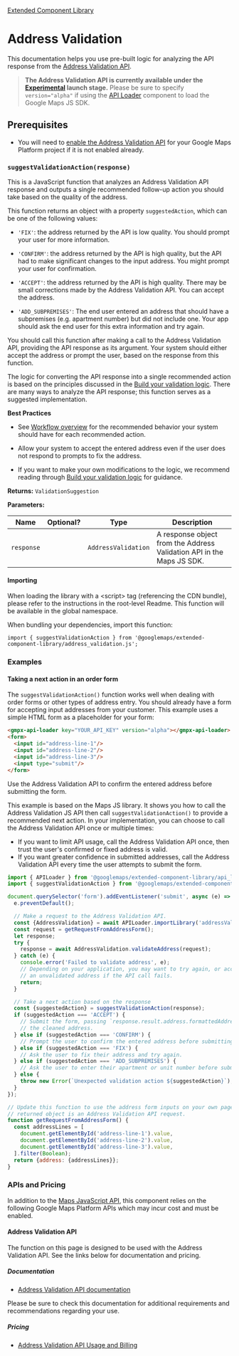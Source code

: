 [Extended Component Library](../../README.md)

# Address Validation

This documentation helps you use pre-built logic for analyzing the API response from the [Address Validation API](https://developers.google.com/maps/documentation/address-validation?utm_source=github&utm_medium=documentation&utm_campaign=&utm_content=web_components).

> **The Address Validation API is currently available under the [Experimental](https://developers.google.com/maps/launch-stages?utm_source=github&utm_medium=documentation&utm_campaign=&utm_content=web_components#experimental) launch stage.** Please be sure to specify `version="alpha"` if using the [API Loader](../api_loader/README.md) component to load the Google Maps JS SDK.

## Prerequisites

* You will need to [enable the Address Validation API](https://developers.google.com/maps/documentation/address-validation/cloud-setup?utm_source=github&utm_medium=documentation&utm_campaign=&utm_content=web_components#enabling-apis) for your Google Maps Platform project if it is not enabled already.




### `suggestValidationAction(response)`

This is a JavaScript function that analyzes an Address Validation API
response and outputs a single recommended follow-up action you should take
based on the quality of the address.

This function returns an object with a property `suggestedAction`, which can
be one of the following values:

* `'FIX'`: the address returned by the API is low quality. You should prompt
your user for more information.

* `'CONFIRM'`: the address returned by the API is high quality, but the API
had to make significant changes to the input address. You might prompt your
user for confirmation.

* `'ACCEPT'`: the address returned by the API is high quality. There may be
small corrections made by the Address Validation API. You can accept the
address.

* `'ADD_SUBPREMISES'`: The end user entered an address that should have a
subpremises (e.g. apartment number) but did not include one. Your app should
ask the end user for this extra information and try again.

You should call this function after making a call to the Address Validation
API, providing the API response as its argument. Your system should either
accept the address or prompt the user, based on the response from this
function.

The logic for converting the API response into a single recommended action is
based on the principles discussed in the [Build your validation
logic](https://developers.google.com/maps/documentation/address-validation/build-validation-logic?utm_source=github&utm_medium=documentation&utm_campaign=&utm_content=web_components).
There are many ways to analyze the API response; this function serves as
a suggested implementation.

**Best Practices**

* See [Workflow
overview](https://developers.google.com/maps/documentation/address-validation/build-validation-logic?utm_source=github&utm_medium=documentation&utm_campaign=&utm_content=web_components#workflow-overview)
for the recommended behavior your system should have for each recommended
action.

* Allow your system to accept the entered address even if the user does
not respond to prompts to fix the address.

* If you want to make your own modifications to the logic, we recommend
reading through [Build your validation
logic](https://developers.google.com/maps/documentation/address-validation/build-validation-logic?utm_source=github&utm_medium=documentation&utm_campaign=&utm_content=web_components)
for guidance.

**Returns:** `ValidationSuggestion`

**Parameters:**

| Name       | Optional? | Type                | Description                                                           |
| ---------- | --------- | ------------------- | --------------------------------------------------------------------- |
| `response` |           | `AddressValidation` | A response object from the Address Validation API in the Maps JS SDK. |

#### Importing

When loading the library with a &lt;script&gt; tag (referencing the CDN bundle), please refer to the instructions in the root-level Readme. This function will be available in the global namespace.

When bundling your dependencies, import this function:

```
import { suggestValidationAction } from '@googlemaps/extended-component-library/address_validation.js';
```



### Examples

#### Taking a next action in an order form

The `suggestValidationAction()` function works well when dealing with order forms or other types of address entry. You should already have a form for accepting input addresses from your customer. This example uses a simple HTML form as a placeholder for your form:

```html
<gmpx-api-loader key="YOUR_API_KEY" version="alpha"></gmpx-api-loader>
<form>
  <input id="address-line-1"/>
  <input id="address-line-2"/>
  <input id="address-line-3"/>
  <input type="submit"/>
</form>
```

Use the Address Validation API to confirm the entered address before submitting the form.

This example is based on the Maps JS library. It shows you how to call the Address Validation JS API then call `suggestValidationAction()` to provide a recommended next action. In your implementation, you can choose to call the Address Validation API once or multiple times:

* If you want to limit API usage, call the Address Validation API once, then trust the user's confirmed or fixed address is valid.
* If you want greater confidence in submitted addresses, call the Address Validation API every time the user attempts to submit the form.

```js
import { APILoader } from '@googlemaps/extended-component-library/api_loader.js';
import { suggestValidationAction } from '@googlemaps/extended-component-library/address_validation.js';

document.querySelector('form').addEventListener('submit', async (e) => {
  e.preventDefault();

  // Make a request to the Address Validation API.
  const {AddressValidation} = await APILoader.importLibrary('addressValidation');
  const request = getRequestFromAddressForm();
  let response;
  try {
    response = await AddressValidation.validateAddress(request);
  } catch (e) {
    console.error('Failed to validate address', e);
    // Depending on your application, you may want to try again, or accept
    // an unvalidated address if the API call fails.
    return;
  }

  // Take a next action based on the response
  const {suggestedAction} = suggestValidationAction(response);
  if (suggestedAction === 'ACCEPT') {
    // Submit the form, passing `response.result.address.formattedAddress` as
    // the cleaned address.
  } else if (suggestedAction === 'CONFIRM') {
    // Prompt the user to confirm the entered address before submitting.
  } else if (suggestedAction === 'FIX') {
    // Ask the user to fix their address and try again.
  } else if (suggestedAction === 'ADD_SUBPREMISES') {
    // Ask the user to enter their apartment or unit number before submitting.
  } else {
    throw new Error(`Unexpected validation action ${suggestedAction}`);
  }
});

// Update this function to use the address form inputs on your own page. The
// returned object is an Address Validation API request.
function getRequestFromAddressForm() {
  const addressLines = [
    document.getElementById('address-line-1').value,
    document.getElementById('address-line-2').value,
    document.getElementById('address-line-3').value,
  ].filter(Boolean);
  return {address: {addressLines}};
}
```




### APIs and Pricing

In addition to the [Maps JavaScript API](https://developers.google.com/maps/documentation/javascript?utm_source=github&utm_medium=documentation&utm_campaign=&utm_content=web_components), this component relies on the following Google Maps Platform APIs which may incur cost and must be enabled.

#### Address Validation API

The function on this page is designed to be used with the Address Validation API. See the links below for documentation and pricing.

##### Documentation

* [Address Validation API documentation](https://developers.google.com/maps/documentation/address-validation?utm_source=github&utm_medium=documentation&utm_campaign=&utm_content=web_components)

Please be sure to check this documentation for additional requirements and recommendations regarding your use.

##### Pricing

* [Address Validation API Usage and Billing](https://developers.google.com/maps/documentation/address-validation/usage-and-billing?utm_source=github&utm_medium=documentation&utm_campaign=&utm_content=web_components)


